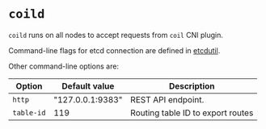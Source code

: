`coild`
=======

`coild` runs on all nodes to accept requests from `coil` CNI plugin.

Command-line flags for etcd connection are defined in [etcdutil][].

Other command-line options are:

Option           | Default value    | Description
------           | ---------------- | -----------
`http`           | "127.0.0.1:9383" | REST API endpoint.
`table-id`       | 119              | Routing table ID to export routes

[etcdutil]: https://github.com/cybozu-go/etcdutil

